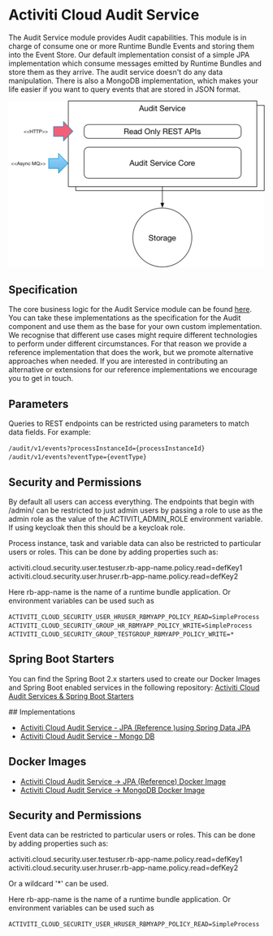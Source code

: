 # Activiti Cloud Audit Service

The Audit Service module provides Audit capabilities. This module is in charge of consume one or more Runtime Bundle Events and storing them into the
Event Store. Our default implementation consist of a simple JPA implementation which consume messages emitted by Runtime Bundles
and store them as they arrive. The audit service doesn't do any data manipulation.
There is also a MongoDB implementation, which makes your life easier if you want to query events that are stored in JSON format.


![](/assets/AuditService.png)

## Specification

The core business logic for the Audit Service module can be found [here](https://github.com/Activiti/activiti-cloud-audit-service/tree/develop/activiti-cloud-services-audit). You can take these implementations as the specification for the Audit component and use them as the base for your own custom implementation. We recognise that different use cases might require different technologies to perform under different circumstances. For that reason we provide a reference implementation that does the work, but we promote alternative approaches when needed.
If you are interested in contributing an alternative or extensions for our reference implementations we encourage you to get in touch.

## Parameters

Queries to REST endpoints can be restricted using parameters to match data fields. For example:

`/audit/v1/events?processInstanceId={processInstanceId}`
`/audit/v1/events?eventType={eventType}`

## Security and Permissions

By default all users can access everything. The endpoints that begin with /admin/ can be restricted to just admin users by passing a role to use as the admin role as the value of the ACTIVITI_ADMIN_ROLE environment variable. If using keycloak then this should be a keycloak role.

Process instance, task and variable data can also be restricted to particular users or roles. This can be done by adding properties such as:

activiti.cloud.security.user.testuser.rb-app-name.policy.read=defKey1
activiti.cloud.security.user.hruser.rb-app-name.policy.read=defKey2

Here rb-app-name is the name of a runtime bundle application. Or environment variables can be used such as

`ACTIVITI_CLOUD_SECURITY_USER_HRUSER_RBMYAPP_POLICY_READ=SimpleProcess`
`ACTIVITI_CLOUD_SECURITY_GROUP_HR_RBMYAPP_POLICY_WRITE=SimpleProcess`
`ACTIVITI_CLOUD_SECURITY_GROUP_TESTGROUP_RBMYAPP_POLICY_WRITE=*`

## Spring Boot Starters
You can find the Spring Boot 2.x starters used to create our Docker Images and Spring Boot enabled services in the following repository:
[Activiti Cloud Audit Services & Spring Boot Starters](https://github.com/Activiti/activiti-cloud-audit-service)

## Implementations
 - [Activiti Cloud Audit Service - JPA (Reference )using Spring Data JPA](https://github.com/Activiti/activiti-cloud-audit/)
 - [Activiti Cloud Audit Service - Mongo DB](https://github.com/Activiti/activiti-cloud-audit-mongodb/)

## Docker Images

- [Activiti Cloud Audit Service -> JPA (Reference) Docker Image](https://hub.docker.com/r/activiti/activiti-cloud-audit/)
- [Activiti Cloud Audit Service -> MongoDB Docker Image](https://hub.docker.com/r/activiti/activiti-cloud-audit-mongodb/)


## Security and Permissions

Event data can be restricted to particular users or roles. This can be done by adding properties such as:

activiti.cloud.security.user.testuser.rb-app-name.policy.read=defKey1
activiti.cloud.security.user.hruser.rb-app-name.policy.read=defKey2

Or a wildcard '*' can be used.

Here rb-app-name is the name of a runtime bundle application. Or environment variables can be used such as

`ACTIVITI_CLOUD_SECURITY_USER_HRUSER_RBMYAPP_POLICY_READ=SimpleProcess`